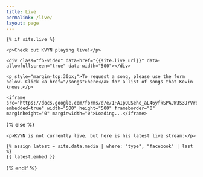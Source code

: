 ```yaml
---
title: Live
permalink: /live/
layout: page
---
```


<!-- fb video player -->
<script>
  window.fbAsyncInit = function() {
    FB.init({
      appId      : '313788505690814',
      xfbml      : true,
      version    : 'v2.8'
    });
    FB.AppEvents.logPageView();
  };

  (function(d, s, id){
     var js, fjs = d.getElementsByTagName(s)[0];
     if (d.getElementById(id)) {return;}
     js = d.createElement(s); js.id = id;
     js.src = "https://connect.facebook.net/en_US/sdk.js";
     fjs.parentNode.insertBefore(js, fjs);
   }(document, 'script', 'facebook-jssdk'));
</script>

<div class="text-center">

	{% if site.live %}

	<p>Check out KVYN playing live!</p>

	<div class="fb-video" data-href="{{site.live_url}}" data-allowfullscreen="true" data-width="500"></div>

	<p style="margin-top:30px;">To request a song, please use the form below. Click <a href="/songs">here</a> for a list of songs that Kevin knows.</p>

	<iframe src="https://docs.google.com/forms/d/e/1FAIpQLSehe_aL46yfkSPAJW3S3JrVrqkzerl1xRYwtIP68dpYE3AXRw/viewform?embedded=true" width="500" height="500" frameborder="0" marginheight="0" marginwidth="0">Loading...</iframe>

{% else %}

	<p>KVYN is not currently live, but here is his latest live stream:</p>

	{% assign latest = site.data.media | where: "type", "facebook" | last %}
	{{ latest.embed }}

{% endif %}

</div>


